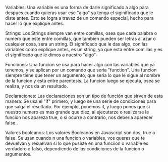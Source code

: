 Variables: Una variable es una forma de darle significado a algo para despues cuando quieras usar ese "algo" ya tenga el siginificado que le diste antes. Esto se logra a travez de un comando especial, hecho para hacer lo que explique antes.

Strings: Los Strings siempre van entre comillas, osea que cada palabra o numero que este entre comillas, que tambien pueden ser letras al azar o cualquier cosa, sera un string. El significado que le das algo, con las variables como explique antes, es un string, ya que esta entre comillas y es el significado que le dimos a nuestro "algo"-

Funciones: Una funcion se usa para hacer algo con las variables que ya tenemos, y se aplican por un comando que seria "function". Una funcion siempre tiene que tener un argumento, que seria lo que le sigue al nombre de la funcion y esta entre parentesis. La funcion luego se ejecuta, osea se realiza, y nos da un resultado.

Declaraciones: Las declaraciones son un tipo de función que sirven de esta manera: Se usa el "if" primero, y luego se una serie de condiciones para que salga el resultado. Por ejemplo, ponemos if, y luego pones que si nuestro numero es mas grande que diez, al ejecutarze o realizarse la funcion nos apareza true, o si ocurre a contrario, nos deberia aparecer false..

Valores booleanos: Los valores Booleanos en Javascript son dos, true o false. Se usan cuando n una funcion o variables, vos queres que te devuelvan y resuelvan si lo que pusiste en una funciion o variable es verdadero o falso, dependiendo de las condiciones de la funcion o argumentos.
